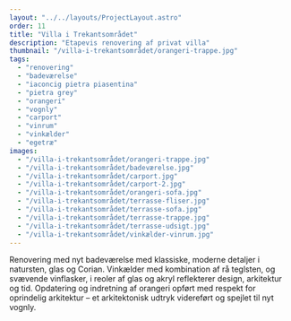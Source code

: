 ```yaml
---
layout: "../../layouts/ProjectLayout.astro"
order: 11
title: "Villa i Trekantsområdet"
description: "Etapevis renovering af privat villa"
thumbnail: "/villa-i-trekantsområdet/orangeri-trappe.jpg"
tags:
  - "renovering"
  - "badeværelse"
  - "iaconcig pietra piasentina"
  - "pietra grey"
  - "orangeri"
  - "vognly"
  - "carport"
  - "vinrum"
  - "vinkælder"
  - "egetræ"
images:
  - "/villa-i-trekantsområdet/orangeri-trappe.jpg"
  - "/villa-i-trekantsområdet/badeværelse.jpg"
  - "/villa-i-trekantsområdet/carport.jpg"
  - "/villa-i-trekantsområdet/carport-2.jpg"
  - "/villa-i-trekantsområdet/orangeri-sofa.jpg"
  - "/villa-i-trekantsområdet/terrasse-fliser.jpg"
  - "/villa-i-trekantsområdet/terrasse-sofa.jpg"
  - "/villa-i-trekantsområdet/terrasse-trappe.jpg"
  - "/villa-i-trekantsområdet/terrasse-udsigt.jpg"
  - "/villa-i-trekantsområdet/vinkælder-vinrum.jpg"
---
```


Renovering med nyt badeværelse med klassiske, moderne detaljer i natursten, glas og Corian. Vinkælder med kombination af rå teglsten, og svævende vinflasker, i reoler af glas og akryl reflekterer design, arkitektur og tid. Opdatering og indretning af orangeri opført med respekt for oprindelig arkitektur – et arkitektonisk udtryk videreført og spejlet til nyt vognly.
